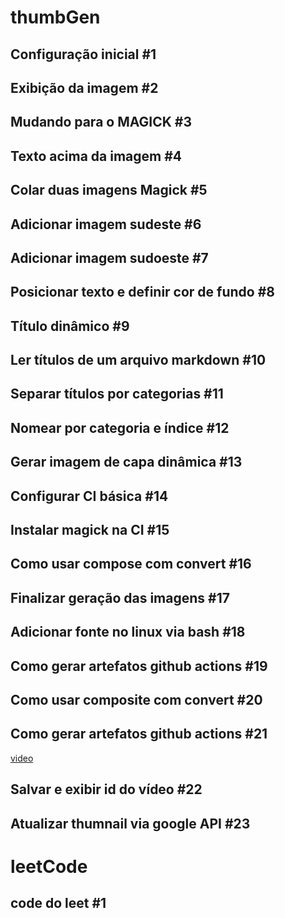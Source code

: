 # thumbGen
## Configuração inicial #1
## Exibição da imagem #2
## Mudando para o MAGICK #3
## Texto acima da imagem #4
## Colar duas imagens Magick #5
## Adicionar imagem sudeste #6
## Adicionar imagem sudoeste #7
## Posicionar texto e definir cor de fundo #8
## Título dinâmico #9
## Ler títulos de um arquivo markdown #10
## Separar títulos por categorias #11
## Nomear por categoria e índice #12
## Gerar imagem de capa dinâmica #13
## Configurar CI básica #14
## Instalar magick na CI #15
## Como usar compose com convert #16
## Finalizar geração das imagens #17
## Adicionar fonte no linux via bash #18
## Como gerar artefatos github actions #19
## Como usar composite com convert #20
## Como gerar artefatos github actions #21
[video](https://youtu.be/fWuKATcXDF0)
## Salvar e exibir id do vídeo #22
## Atualizar thumnail via google API #23
# leetCode
## code do leet #1
